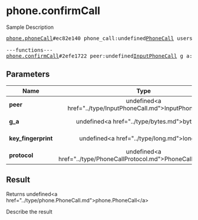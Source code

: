 # phone.confirmCall

Sample Description

<pre>
<a href="../constructor/phone.phoneCall">phone.phoneCall</a>#ec82e140 phone_call:undefined<a href="../type/PhoneCall.md">PhoneCall</a> users:undefinedVector&lt;<a href="../type/User.md">User</a>&gt; = undefined<a href="../type/phone.PhoneCall.md">phone.PhoneCall</a>;

---functions---
<a href="../method/phone.confirmCall.md">phone.confirmCall</a>#2efe1722 peer:undefined<a href="../type/InputPhoneCall.md">InputPhoneCall</a> g_a:undefined<a href="../type/bytes.md">bytes</a> key_fingerprint:undefined<a href="../type/long.md">long</a> protocol:undefined<a href="../type/PhoneCallProtocol.md">PhoneCallProtocol</a> = undefined<a href="../type/phone.PhoneCall.md">phone.PhoneCall</a>;
</pre>

## Parameters

| Name | Type | Description |
|------|:----:|-------------|
| **peer** | undefined&lt;a href=&#34;../type/InputPhoneCall.md&#34;&gt;InputPhoneCall&lt;/a&gt; | Param description |
| **g_a** | undefined&lt;a href=&#34;../type/bytes.md&#34;&gt;bytes&lt;/a&gt; | Param description |
| **key_fingerprint** | undefined&lt;a href=&#34;../type/long.md&#34;&gt;long&lt;/a&gt; | Param description |
| **protocol** | undefined&lt;a href=&#34;../type/PhoneCallProtocol.md&#34;&gt;PhoneCallProtocol&lt;/a&gt; | Param description |

## Result

Returns undefined&lt;a href=&#34;../type/phone.PhoneCall.md&#34;&gt;phone.PhoneCall&lt;/a&gt;

Describe the result

